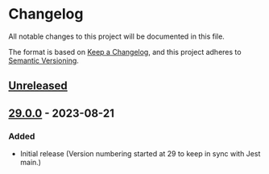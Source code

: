 # Changelog
All notable changes to this project will be documented in this file.

The format is based on [Keep a Changelog](https://keepachangelog.com/en/1.0.0/),
and this project adheres to [Semantic Versioning](https://semver.org/spec/v2.0.0.html).

## [Unreleased]

## [29.0.0] - 2023-08-21
### Added
- Initial release (Version numbering started at 29 to keep in sync with Jest main.)

[Unreleased]: https://github.com/BenceSzalai/vue-components-ide-helper/compare/29.0.0...HEAD
[29.0.0]: https://github.com/BenceSzalai/vue-components-ide-helper/releases/tag/29.0.0
